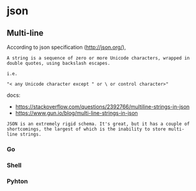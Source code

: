 # json

## Multi-line


According to json specification (http://json.org/), 
```
A string is a sequence of zero or more Unicode characters, wrapped in double quotes, using backslash escapes.

i.e.

"< any Unicode character except " or \ or control character>"
```

docs:
  * https://stackoverflow.com/questions/2392766/multiline-strings-in-json
  * https://www.gun.io/blog/multi-line-strings-in-json
  ```
  JSON is an extremely rigid schema. It's great, but it has a couple of shortcomings, the largest of which is the inability to store multi-line strings. 
  ```

### Go

### Shell

### Pyhton

